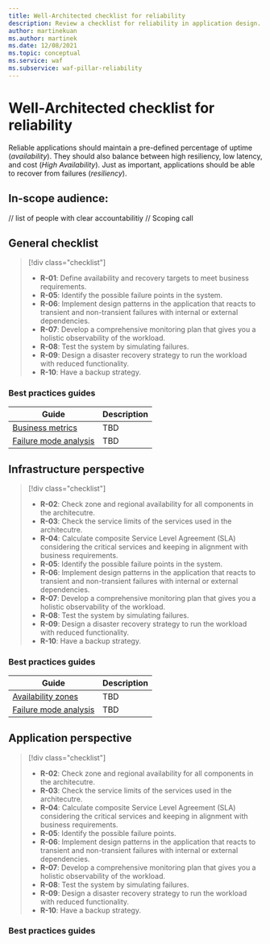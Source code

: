 ```yaml
---
title: Well-Architected checklist for reliability
description: Review a checklist for reliability in application design. Considerations include uptime (availability), high resiliency, low latency, and cost.
author: martinekuan
ms.author: martinek
ms.date: 12/08/2021
ms.topic: conceptual
ms.service: waf
ms.subservice: waf-pillar-reliability
---
```


# Well-Architected checklist for reliability

Reliable applications should maintain a pre-defined percentage of uptime (*availability*). They should also balance between high resiliency, low latency, and cost (*High Availability*). Just as important, applications should be able to recover from failures (*resiliency*).

## In-scope audience:

// list of people with clear accountabilitiy
// Scoping call


## General checklist

> [!div class="checklist"]
> - **R-01**: Define availability and recovery targets to meet business requirements.
> - **R-05**: Identify the possible failure points in the system.
> - **R-06**: Implement design patterns in the application that reacts to transient and non-transient failures with internal or external dependencies.
> - **R-07**: Develop a comprehensive monitoring plan that gives you a holistic observability of the workload.
> - **R-08**: Test the system by simulating failures.
> - **R-09**: Design a disaster recovery strategy to run the workload with reduced functionality.
> - **R-10**: Have a backup strategy.

### Best practices guides 

|Guide|Description|
|---|---|
|[Business metrics](/azure/well-architected/resiliency/business-metrics)|TBD|
|[Failure mode analysis](e/well-architected/resiliency/design-resiliency)|TBD|

## Infrastructure perspective

> [!div class="checklist"]
> - **R-02**: Check zone and regional availability for all components in the architecutre.  
> - **R-03**: Check the service limits of the services used in the architecutre.   
> - **R-04**: Calculate composite Service Level Agreement (SLA) considering the critical services and keeping in alignment with business requirements.
> - **R-05**: Identify the possible failure points in the system.
> - **R-06**: Implement design patterns in the application that reacts to transient and non-transient failures with internal or external dependencies.
> - **R-07**: Develop a comprehensive monitoring plan that gives you a holistic observability of the workload.
> - **R-08**: Test the system by simulating failures.
> - **R-09**: Design a disaster recovery strategy to run the workload with reduced functionality.
> - **R-10**: Have a backup strategy.

### Best practices guides 

|Guide|Description|
|---|---|
|[Availability zones](/azure/well-architected/resiliency/app-design)|TBD|
|[Failure mode analysis](e/well-architected/resiliency/design-resiliency)|TBD|
## Application perspective

> [!div class="checklist"]
> - **R-02**: Check zone and regional availability for all components in the architecutre.  
> - **R-03**: Check the service limits of the services used in the architecutre.   
> - **R-04**: Calculate composite Service Level Agreement (SLA) considering the critical services and keeping in alignment with business requirements.
> - **R-05**: Identify the possible failure points.
> - **R-06**: Implement design patterns in the application that reacts to transient and non-transient failures with internal or external dependencies.
> - **R-07**: Develop a comprehensive monitoring plan that gives you a holistic observability of the workload.
> - **R-08**: Test the system by simulating failures.
> - **R-09**: Design a disaster recovery strategy to run the workload with reduced functionality.
> - **R-10**: Have a backup strategy.

### Best practices guides 

|||
|---|---|
